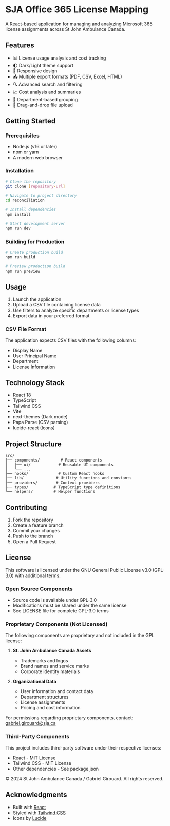 # SJA Office 365 License Mapping

A React-based application for managing and analyzing Microsoft 365 license assignments across St John Ambulance Canada.

## Features

- 📊 License usage analysis and cost tracking
- 🌓 Dark/Light theme support
- 📱 Responsive design
- 📤 Multiple export formats (PDF, CSV, Excel, HTML)
- 🔍 Advanced search and filtering
- 📈 Cost analysis and summaries
- 🎯 Department-based grouping
- 💾 Drag-and-drop file upload

## Getting Started

### Prerequisites

- Node.js (v16 or later)
- npm or yarn
- A modern web browser

### Installation

```bash
# Clone the repository
git clone [repository-url]

# Navigate to project directory
cd reconciliation

# Install dependencies
npm install

# Start development server
npm run dev
```

### Building for Production

```bash
# Create production build
npm run build

# Preview production build
npm run preview
```

## Usage

1. Launch the application
2. Upload a CSV file containing license data
3. Use filters to analyze specific departments or license types
4. Export data in your preferred format

### CSV File Format

The application expects CSV files with the following columns:
- Display Name
- User Principal Name
- Department
- License Information

## Technology Stack

- React 18
- TypeScript
- Tailwind CSS
- Vite
- next-themes (Dark mode)
- Papa Parse (CSV parsing)
- lucide-react (Icons)

## Project Structure

```
src/
├── components/         # React components
│   ├── ui/            # Reusable UI components
│   └── ...           
├── hooks/             # Custom React hooks
├── lib/              # Utility functions and constants
├── providers/        # Context providers
├── types/           # TypeScript type definitions
└── helpers/         # Helper functions
```

## Contributing

1. Fork the repository
2. Create a feature branch
3. Commit your changes
4. Push to the branch
5. Open a Pull Request

## License

This software is licensed under the GNU General Public License v3.0 (GPL-3.0) with additional terms:

### Open Source Components
- Source code is available under GPL-3.0
- Modifications must be shared under the same license
- See LICENSE file for complete GPL-3.0 terms

### Proprietary Components (Not Licensed)
The following components are proprietary and not included in the GPL license:

1. **St. John Ambulance Canada Assets**
   - Trademarks and logos
   - Brand names and service marks
   - Corporate identity materials

2. **Organizational Data**
   - User information and contact data
   - Department structures
   - License assignments
   - Pricing and cost information

For permissions regarding proprietary components, contact:
gabriel.girouard@sja.ca

### Third-Party Components
This project includes third-party software under their respective licenses:
- React - MIT License
- Tailwind CSS - MIT License
- Other dependencies - See package.json

© 2024 St John Ambulance Canada / Gabriel Girouard. All rights reserved.

## Acknowledgments

- Built with [React](https://reactjs.org/)
- Styled with [Tailwind CSS](https://tailwindcss.com/)
- Icons by [Lucide](https://lucide.dev/)
